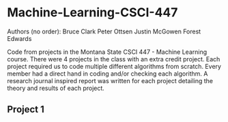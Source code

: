# Machine-Learning-CSCI-447
Authors (no order):
Bruce Clark
Peter Ottsen
Justin McGowen
Forest Edwards

Code from projects in the Montana State CSCI 447 - Machine Learning course. There were 4 projects in the class with an extra credit project. Each project required us to code multiple different algorithms from scratch. Every member had a direct hand in coding and/or checking each algorithm. A research journal inspired report was written for each project detailing the theory and results of each project.

## Project 1
